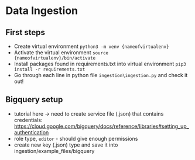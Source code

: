 # Data Ingestion

## First steps 
- Create virtual environment `python3 -m venv {nameofvirtualenv}`
- Activate the virtual environment `source {nameofvirtualenv}/bin/activate` 
- Install packages found in requirements.txt into virtual environment `pip3 install -r requirements.txt` 
- Go through each line in python file `ingestion\ingestion.py` and check it out! 

## Bigquery setup 
- tutorial here -> need to create service file (.json) that contains credentials: https://cloud.google.com/bigquery/docs/reference/libraries#setting_up_authentication 
- role type, `editor` - should give enough permissions 
- create new key (.json) type and save it into ingestion/example_files/bigquery 